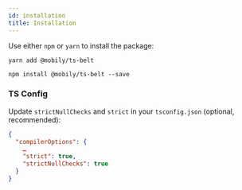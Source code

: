 ```yaml
---
id: installation
title: Installation
---
```


Use either `npm` or `yarn` to install the package:

```shell
yarn add @mobily/ts-belt
```

```shell
npm install @mobily/ts-belt --save
```

### TS Config

Update `strictNullChecks` and `strict` in your `tsconfig.json` (optional, recommended):

```json
{
  "compilerOptions": {
    …
    "strict": true,
    "strictNullChecks": true
  }
}
```
